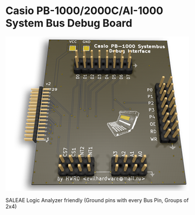 # Casio PB-1000/2000C/AI-1000 System Bus Debug Board

![Debugboard](img/pbdebug.png)

SALEAE Logic Analyzer friendly (Ground pins with every Bus Pin, Groups of 2x4)
